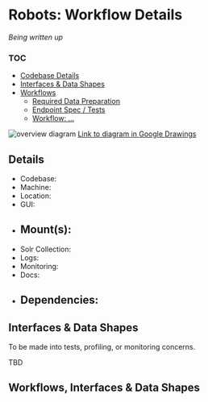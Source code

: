 # Robots: Workflow Details

*Being written up*

### TOC

* [Codebase Details](#details)
* [Interfaces & Data Shapes](#interfaces--data-shapes)
* [Workflows](#workflows-interfaces--data-shapes)
  * [Required Data Preparation]( )
  * [Endpoint Spec / Tests]( )
  * [Workflow: ...]( )

![overview diagram]( )
[Link to diagram in Google Drawings]( )

## Details

- Codebase:  
- Machine:  
- Location:  
- GUI:  
- Mount(s):
  -  
- Solr Collection:  
- Logs:  
- Monitoring:  
- Docs:  
- Dependencies:
  -  

## Interfaces & Data Shapes

To be made into tests, profiling, or monitoring concerns.

TBD

## Workflows, Interfaces & Data Shapes
